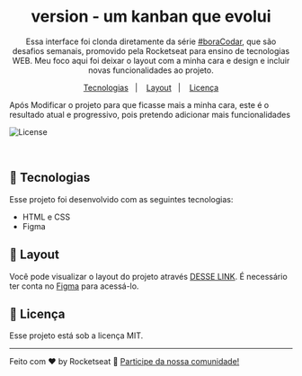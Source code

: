 <h1 align="center"> version - um kanban que evolui </h1>

<p align="center">
Essa interface foi clonda diretamente da série <a href="https://www.rocketseat.com.br/boracodar">#boraCodar</a>, que são desafios semanais, promovido pela Rocketseat para ensino de tecnologias WEB. Meu foco aqui foi deixar o layout com a minha cara e design e incluir novas funcionalidades ao projeto. <br/>
</p>

<p align="center">
  <a href="#-tecnologias">Tecnologias</a>&nbsp;&nbsp;&nbsp;|&nbsp;&nbsp;&nbsp;
  <a href="#-layout">Layout</a>&nbsp;&nbsp;&nbsp;|&nbsp;&nbsp;&nbsp;
  <a href="#memo-licença">Licença</a>
</p>


<p style="text-align="center"">
  <p>Após Modificar o projeto para que ficasse mais a minha cara, este é o resultado atual e progressivo, pois pretendo adicionar mais funcionalidades</p>
  <img alt="License" src="https://lh3.googleusercontent.com/H9J-KWEIr6Le221oVa7Fj0MmhKSa5itxDm5gpViQYExRNXNN5Xep3RK5yowm6w59ZJsw0SAwzIIhhv-j7xh-ktWdgvPPuFo6d5heMEuWWxgdgemI4mpoioVn7C1wcAkfRrn3CUl97cp215Tm_kwf47An3y102skX_PVBPFiHtYzsZd4LRNGjgFrsZ6a6IkgkkIadW0AbsM2GuXCiZ6opBoAk1cbcqT-hpUeEV55j_DZZQUY2ysznsi9tQRtNTVRm2TnlUwc873XXJM91bbA-bV021VMkIW206tqisj3Mi_zbZoS1qensVnrEhvaIsK5TvEMW0BhCIUV1HX7Wkdk5eZoMPeBkfGoVyk--o7PVymDG4m7b8l_E2Zu52y_Dw9MvTucDY7G-ISfANIY0EJWYSq5g0obhzBhtBOcF6rpKZXgMQwXJgPv03S8-rFuZB9ONoc6w2pqcU7KjjK0p9i508M6oKxjRlqlNdASFvFRtv8KaEs678kau0UDeISc1ITJfTwkJCFxmhnpi5i8UzXot4C7ua5ZPz63Rkfp0n0qi1B-ZhDqLHH6Jd-v0d37ulCVz9Z6gT3PVKrEhZnLqe0C4V18LFBbMyGkTopEGuJeXl_GKCxl7BtkDDbTCRqZQzJ9c33eF2YAwgZbQTx0idYrZxAXvS_xGp7bmh3neF2IEv5tbPe9zfaE7p7VX6SYzXtuJP3KxT9IuzH1dVSFMSP3fkh8lWeK6yYuzZacbXMsAS0lxGCDEjpssfAv_B6ps6J87zxnaCnxObPOqzt3AtBqwZQKG90HzyUWIhsnA-uckn37hcrmOhkfUxDiKVSVKIt8Jit1Zf04fI7yM7A7LQmznHPgvhnAoX3DuulHezzMAKA5KqWfhOxnzKt1Jct1UdqdGK6BkDnlAxF9oEwYrRp7BSj9IMJPNHzZOTNpgWvAYXnT7Xai7Adjt2tlQKfMdb1pVhkPh32TIfP5Z0XYf57C5=w847-h635-s-no?authuser=0"> 
</p> 

<br>

## 🚀 Tecnologias

Esse projeto foi desenvolvido com as seguintes tecnologias:

- HTML e CSS
- Figma

## 🔖 Layout

Você pode visualizar o layout do projeto através [DESSE LINK](https://www.figma.com/community/file/1220368226816658013). É necessário ter conta no [Figma](https://figma.com) para acessá-lo.

## :memo: Licença

Esse projeto está sob a licença MIT.

---

Feito com ♥ by Rocketseat :wave: [Participe da nossa comunidade!](https://discord.gg/rocketseat)
